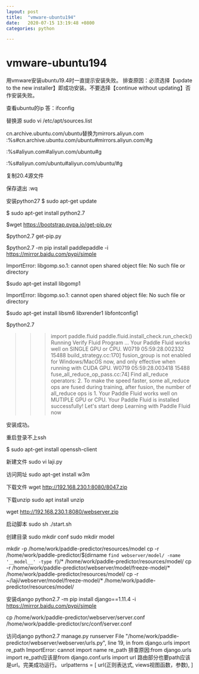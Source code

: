 ```yaml
---
layout: post
title:  "vmware-ubuntu194"
date:   2020-07-15 13:19:48 +0800
categories: python

---
```

# vmware-ubuntu194 #
用vmware安装ubuntu19.4时一直提示安装失败。
排查原因：必须选择【update to the new installer】即成功安装。不要选择【continue without updating】否作安装失败。

查看ubuntu的ip 答：ifconfig

替换源
sudo vi /etc/apt/sources.list

cn.archive.ubuntu.com/ubuntu替换为mirrors.aliyun.com
:%s#cn.archive.ubuntu.com/ubuntu#mirrors.aliyun.com/#g

:%s#aliyun.com#aliyun.com/ubuntu#g

:%s#aliyun.com/ubuntu#aliyun.com/ubuntu/#g

复制20.4源文件
[](https://developer.aliyun.com/mirror/ubuntu?spm=a2c6h.13651102.0.0.3e221b11BskBlO)

保存退出
:wq

安装python27
$ sudo apt-get update

$ sudo apt-get install python2.7

$wget https://bootstrap.pypa.io/get-pip.py

$python2.7 get-pip.py

$python2.7 -m pip install paddlepaddle -i https://mirror.baidu.com/pypi/simple

ImportError: libgomp.so.1: cannot open shared object file: No such file or directory

$sudo apt-get install libgomp1

ImportError: libgomp.so.1: cannot open shared object file: No such file or directory

$sudo apt-get install libsm6 libxrender1 libfontconfig1

$python2.7

>>> import paddle.fluid
>>> paddle.fluid.install_check.run_check()
Running Verify Fluid Program ...
Your Paddle Fluid works well on SINGLE GPU or CPU.
W0719 05:59:28.002332 15488 build_strategy.cc:170] fusion_group is not enabled for Windows/MacOS now, and only effective when running with CUDA GPU.
W0719 05:59:28.003418 15488 fuse_all_reduce_op_pass.cc:74] Find all_reduce operators: 2. To make the speed faster, some all_reduce ops are fused during training, after fusion, the number of all_reduce ops is 1.
Your Paddle Fluid works well on MUTIPLE GPU or CPU.
Your Paddle Fluid is installed successfully! Let's start deep Learning with Paddle Fluid now

安装成功。

重启登录不上ssh

$ sudo apt-get install openssh-client

新建文件
sudo vi laji.py

访问网址
sudo apt-get install w3m

下载文件
wget http://192.168.230.1:8080/8047.zip

下载unzip
sudo apt install unzip

wget http://192.168.230.1:8080/webserver.zip

启动脚本
sudo sh ./start.sh

创建目录
sudo mkdir conf
sudo mkdir model


mkdir -p /home/work/paddle-predictor/resources/model
cp -r /home/work/paddle-predictor/$(dirname `find webserver/model/ -name '__model__' -type f`)/* /home/work/paddle-predictor/resources/model/
cp -r /home/work/paddle-predictor/webserver/model/freeze-model/* /home/work/paddle-predictor/resources/model/
cp -r ~/laji/webserver/model/freeze-model/* /home/work/paddle-predictor/resources/model/

安装django
python2.7 -m pip install django==1.11.4 -i https://mirror.baidu.com/pypi/simple

cp /home/work/paddle-predictor/webserver/server.conf /home/work/paddle-predictor/src/conf/server.conf

访问django
python2.7 manage.py runserver
File "/home/work/paddle-predictor/webserver/webserver/urls.py", line 19, in <module>
    from django.urls import re_path
ImportError: cannot import name re_path
排查原因:from django.urls import re_path应该是from django.conf.urls import url
路由部分也要path应该是url。完美成功运行。
urlpatterns = [
     url(正则表达式, views视图函数，参数),
]




